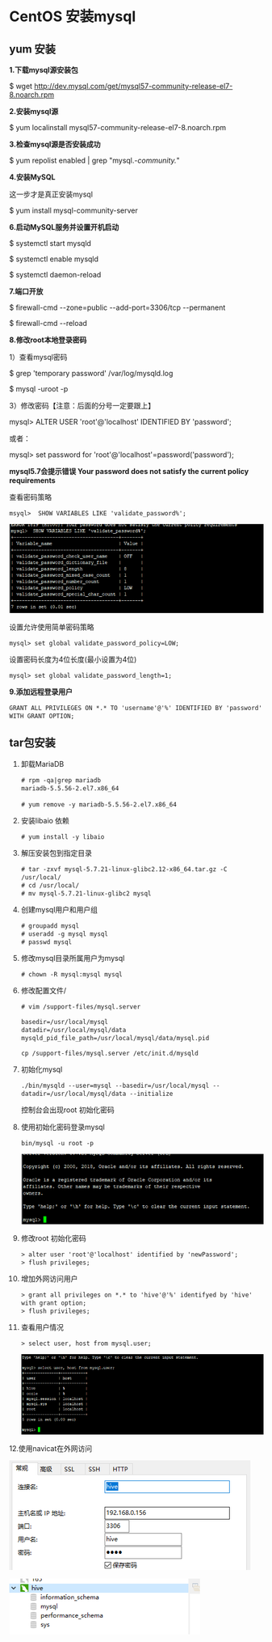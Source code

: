 # CentOS 安装mysql

## yum 安装

**1.下载mysql源安装包**

$ wget <http://dev.mysql.com/get/mysql57-community-release-el7-8.noarch.rpm>

 

**2.安装mysql源**

$ yum localinstall mysql57-community-release-el7-8.noarch.rpm 

 

**3.检查mysql源是否安装成功**

$ yum repolist enabled | grep "mysql.*-community.*"

 

**4.安装MySQL** 

这一步才是真正安装mysql

$ yum install mysql-community-server

 

**6.启动MySQL服务并设置开机启动**

$ systemctl start mysqld

$ systemctl enable mysqld

$ systemctl daemon-reload

 

**7.端口开放**

$ firewall-cmd --zone=public --add-port=3306/tcp --permanent

$ firewall-cmd --reload

 

**8.修改root本地登录密码**

 1）查看mysql密码

$ grep 'temporary password' /var/log/mysqld.log

$ mysql -uroot -p

3）修改密码【注意：后面的分号一定要跟上】

mysql> ALTER USER 'root'@'localhost' IDENTIFIED BY 'password';

或者：

mysql> set password for 'root'@'localhost'=password('password'); 

**mysql5.7会提示错误 Your password does not satisfy the current policy requirements**

查看密码策略

```mysql
msyql>  SHOW VARIABLES LIKE 'validate_password%'; 
```

![](./mysql/1.png)

设置允许使用简单密码策略    

```mysql
mysql> set global validate_password_policy=LOW;
```

设置密码长度为4位长度(最小设置为4位)

```mysql
mysql> set global validate_password_length=1; 
```

**9.添加远程登录用户**

```mysql
GRANT ALL PRIVILEGES ON *.* TO 'username'@'%' IDENTIFIED BY 'password' WITH GRANT OPTION;
```



## tar包安装

1. 卸载MariaDB

   ```shell
   # rpm -qa|grep mariadb
   mariadb-5.5.56-2.el7.x86_64
   
   # yum remove -y mariadb-5.5.56-2.el7.x86_64
   ```

   

2. 安装libaio 依赖

   ```shell
   # yum install -y libaio 
   ```

   

3. 解压安装包到指定目录

   ```shell
   # tar -zxvf mysql-5.7.21-linux-glibc2.12-x86_64.tar.gz -C /usr/local/
   # cd /usr/local/
   # mv mysql-5.7.21-linux-glibc2 mysql
   ```

   

4. 创建mysql用户和用户组

   ```shell
   # groupadd mysql
   # useradd -g mysql mysql
   # passwd mysql
   ```

   

5. 修改mysql目录所属用户为mysql

   ```shell
   # chown -R mysql:mysql mysql
   ```

   

6. 修改配置文件/

   ```shell
   # vim /support-files/mysql.server
   ```

   ```shell
   basedir=/usr/local/mysql
   datadir=/usr/local/mysql/data
   mysqld_pid_file_path=/usr/local/mysql/data/mysql.pid
   ```

   ```shell
   cp /support-files/mysql.server /etc/init.d/mysqld
   ```

   

7. 初始化mysql

   ```shell
   ./bin/mysqld --user=mysql --basedir=/usr/local/mysql --datadir=/usr/local/mysql/data --initialize
   ```

   控制台会出现root 初始化密码

8. 使用初始化密码登录mysql

   ```shell
   bin/mysql -u root -p
   ```

   ![](./mysql/2.png)

9. 修改root 初始化密码

   ```mysql
   > alter user 'root'@'localhost' identified by 'newPassword';
   > flush privileges;
   ```

   

10. 增加外网访问用户

    ```mysql
    > grant all privileges on *.* to 'hive'@'%' identifyed by 'hive' with grant option;
    > flush privileges;
    ```

11. 查看用户情况

    ```mysql
    > select user, host from mysql.user;
    ```

    ![](./mysql/3.png)

12.使用navicat在外网访问

![](./mysql/4.png)

 



![](./mysql/5.png)

  